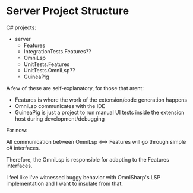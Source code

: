 # Server Project Structure

C# projects:

- server
	- Features
	- IntegrationTests.Features??
	- OmniLsp
	- UnitTests.Features
	- UnitTests.OmniLsp??
	- GuineaPig

A few of these are self-explanatory, for those that arent:
- Features is where the work of the extension/code generation happens
- OmniLsp communicates with the IDE
- GuineaPig is just a project to run manual UI tests inside the extension host during development/debugging

For now:

All communication between OmniLsp <==> Features will go through simple c# interfaces.

Therefore, the OmniLsp is responsible for adapting to the Features interfaces.

I feel like I've witnessed buggy behavior with OmniSharp's LSP implementation and I want to insulate from that.
